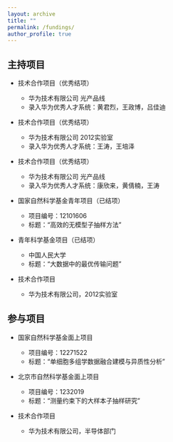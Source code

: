 ```yaml
---
layout: archive
title: ""
permalink: /fundings/
author_profile: true
---
```




## 主持项目
- 技术合作项目（优秀结项）  
  - 华为技术有限公司 光产品线
  - 录入华为优秀人才系统：黄君烈，王政博，吕佳迪

- 技术合作项目（优秀结项）  
  - 华为技术有限公司 2012实验室
  - 录入华为优秀人才系统：王涛，王培泽

- 技术合作项目（优秀结项）  
  - 华为技术有限公司 光产品线
  - 录入华为优秀人才系统：康欣来，黄倩楠，王涛

- 国家自然科学基金青年项目（已结项）  
  - 项目编号：12101606  
  - 标题：“高效的无模型子抽样方法”

- 青年科学基金项目（已结项） 
  - 中国人民大学  
  - 标题：“大数据中的最优传输问题”

- 技术合作项目
  - 华为技术有限公司，2012实验室

## 参与项目

- 国家自然科学基金面上项目  
  - 项目编号：12271522  
  - 标题：“单细胞多组学数据融合建模与异质性分析”

- 北京市自然科学基金面上项目  
  - 项目编号：1232019  
  - 标题：“测量约束下的大样本子抽样研究”

- 技术合作项目
  - 华为技术有限公司，半导体部门


